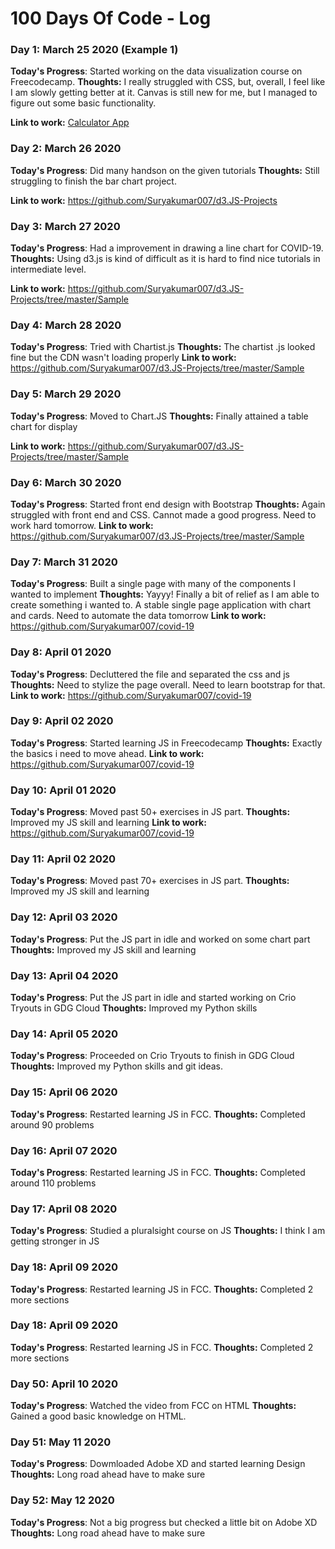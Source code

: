 # 100 Days Of Code - Log

### Day 1: March 25 2020 (Example 1)

**Today's Progress**: Started working on the data visualization course on Freecodecamp.
**Thoughts:** I really struggled with CSS, but, overall, I feel like I am slowly getting better at it. Canvas is still new for me, but I managed to figure out some basic functionality.

**Link to work:** [Calculator App](http://www.example.com)

### Day 2: March 26 2020

**Today's Progress**: Did many handson on the given tutorials
**Thoughts:** Still struggling to finish the bar chart project.

**Link to work:** https://github.com/Suryakumar007/d3.JS-Projects

### Day 3: March 27 2020

**Today's Progress**: Had a improvement in drawing a line chart for COVID-19.
**Thoughts:** Using d3.js is kind of difficult as it is hard to find nice tutorials in intermediate level.

**Link to work:** https://github.com/Suryakumar007/d3.JS-Projects/tree/master/Sample

### Day 4: March 28 2020

**Today's Progress**: Tried with Chartist.js
**Thoughts:** The chartist .js looked fine but the CDN wasn't loading properly
**Link to work:** https://github.com/Suryakumar007/d3.JS-Projects/tree/master/Sample

### Day 5: March 29 2020

**Today's Progress**: Moved to Chart.JS
**Thoughts:** Finally attained a table chart for display

**Link to work:** https://github.com/Suryakumar007/d3.JS-Projects/tree/master/Sample

### Day 6: March 30 2020

**Today's Progress**: Started front end design with Bootstrap
**Thoughts:** Again struggled with front end and CSS. Cannot made a good progress. Need to work hard tomorrow.
**Link to work:** https://github.com/Suryakumar007/d3.JS-Projects/tree/master/Sample

### Day 7: March 31 2020

**Today's Progress**: Built a single page with many of the components I wanted to implement
**Thoughts:** Yayyy! Finally a bit of relief as I am able to create something i wanted to. A stable single page application with chart and cards. Need to automate the data tomorrow
**Link to work:** https://github.com/Suryakumar007/covid-19

### Day 8: April 01 2020

**Today's Progress**: Decluttered the file and separated the css and js
**Thoughts:** Need to stylize the page overall. Need to learn bootstrap for that.
**Link to work:** https://github.com/Suryakumar007/covid-19

### Day 9: April 02 2020

**Today's Progress**: Started learning JS in Freecodecamp
**Thoughts:** Exactly the basics i need to move ahead.
**Link to work:** https://github.com/Suryakumar007/covid-19

### Day 10: April 01 2020

**Today's Progress**: Moved past 50+ exercises in JS part.
**Thoughts:** Improved my JS skill and learning
**Link to work:** https://github.com/Suryakumar007/covid-19

### Day 11: April 02 2020

**Today's Progress**: Moved past 70+ exercises in JS part.
**Thoughts:** Improved my JS skill and learning

### Day 12: April 03 2020

**Today's Progress**: Put the JS part in idle and worked on some chart part
**Thoughts:** Improved my JS skill and learning

### Day 13: April 04 2020

**Today's Progress**: Put the JS part in idle and started working on Crio Tryouts in GDG Cloud
**Thoughts:** Improved my Python skills

### Day 14: April 05 2020

**Today's Progress**: Proceeded on Crio Tryouts to finish in GDG Cloud
**Thoughts:** Improved my Python skills and git ideas.

### Day 15: April 06 2020

**Today's Progress**: Restarted learning JS in FCC.
**Thoughts:** Completed around 90 problems

### Day 16: April 07 2020

**Today's Progress**: Restarted learning JS in FCC.
**Thoughts:** Completed around 110 problems

### Day 17: April 08 2020

**Today's Progress**: Studied a pluralsight course on JS
**Thoughts:** I think I am getting stronger in JS

### Day 18: April 09 2020

**Today's Progress**: Restarted learning JS in FCC.
**Thoughts:** Completed 2 more sections

### Day 18: April 09 2020

**Today's Progress**: Restarted learning JS in FCC.
**Thoughts:** Completed 2 more sections

### Day 50: April 10 2020

**Today's Progress**: Watched the video from FCC on HTML
**Thoughts:** Gained a good basic knowledge on HTML. 

### Day 51: May 11 2020

**Today's Progress**: Dowmloaded Adobe XD and started learning Design
**Thoughts:** Long road ahead have to make sure

### Day 52: May 12 2020

**Today's Progress**: Not a big progress but checked a little bit on Adobe XD
**Thoughts:** Long road ahead have to make sure
